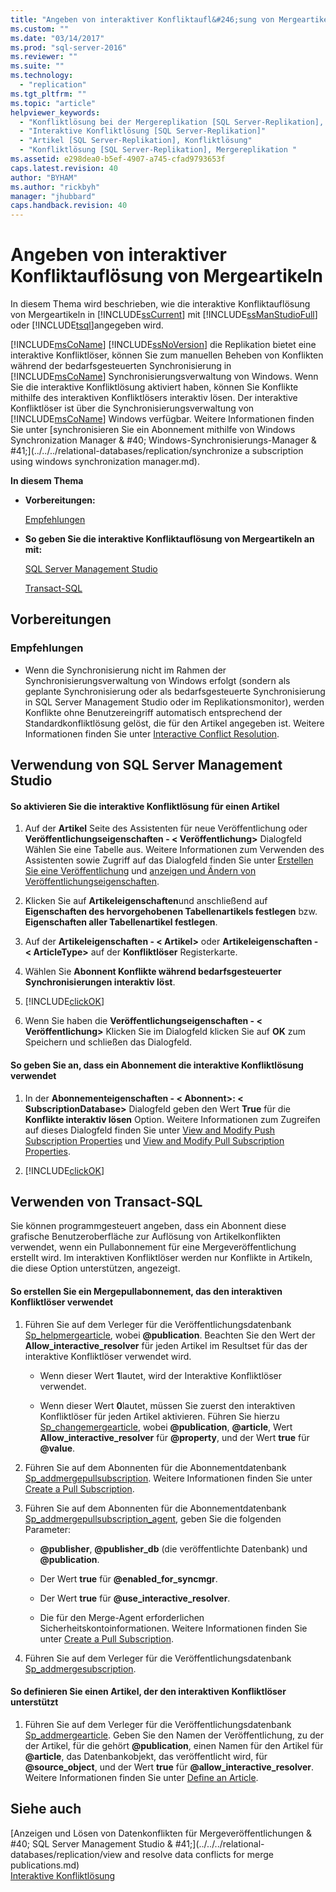 ```yaml
---
title: "Angeben von interaktiver Konfliktaufl&#246;sung von Mergeartikeln | Microsoft Docs"
ms.custom: ""
ms.date: "03/14/2017"
ms.prod: "sql-server-2016"
ms.reviewer: ""
ms.suite: ""
ms.technology: 
  - "replication"
ms.tgt_pltfrm: ""
ms.topic: "article"
helpviewer_keywords: 
  - "Konfliktlösung bei der Mergereplikation [SQL Server-Replikation], interaktive Konfliktlöser"
  - "Interaktive Konfliktlösung [SQL Server-Replikation]"
  - "Artikel [SQL Server-Replikation], Konfliktlösung"
  - "Konfliktlösung [SQL Server-Replikation], Mergereplikation "
ms.assetid: e298dea0-b5ef-4907-a745-cfad9793653f
caps.latest.revision: 40
author: "BYHAM"
ms.author: "rickbyh"
manager: "jhubbard"
caps.handback.revision: 40
---
```

# Angeben von interaktiver Konfliktaufl&#246;sung von Mergeartikeln
  In diesem Thema wird beschrieben, wie die interaktive Konfliktauflösung von Mergeartikeln in [!INCLUDE[ssCurrent](../../../includes/sscurrent-md.md)] mit [!INCLUDE[ssManStudioFull](../../../includes/ssmanstudiofull-md.md)] oder [!INCLUDE[tsql](../../../includes/tsql-md.md)]angegeben wird.  
  
 [!INCLUDE[msCoName](../../../includes/msconame-md.md)] [!INCLUDE[ssNoVersion](../../../includes/ssnoversion-md.md)] die Replikation bietet eine interaktive Konfliktlöser, können Sie zum manuellen Beheben von Konflikten während der bedarfsgesteuerten Synchronisierung in [!INCLUDE[msCoName](../../../includes/msconame-md.md)] Synchronisierungsverwaltung von Windows. Wenn Sie die interaktive Konfliktlösung aktiviert haben, können Sie Konflikte mithilfe des interaktiven Konfliktlösers interaktiv lösen. Der interaktive Konfliktlöser ist über die Synchronisierungsverwaltung von [!INCLUDE[msCoName](../../../includes/msconame-md.md)] Windows verfügbar. Weitere Informationen finden Sie unter [synchronisieren Sie ein Abonnement mithilfe von Windows Synchronization Manager & #40; Windows-Synchronisierungs-Manager & #41;](../../../relational-databases/replication/synchronize a subscription using windows synchronization manager.md).  
  
 **In diesem Thema**  
  
-   **Vorbereitungen:**  
  
     [Empfehlungen](#Recommendations)  
  
-   **So geben Sie die interaktive Konfliktauflösung von Mergeartikeln an mit:**  
  
     [SQL Server Management Studio](#SSMSProcedure)  
  
     [Transact-SQL](#TsqlProcedure)  
  
##  <a name="BeforeYouBegin"></a> Vorbereitungen  
  
###  <a name="Recommendations"></a> Empfehlungen  
  
-   Wenn die Synchronisierung nicht im Rahmen der Synchronisierungsverwaltung von Windows erfolgt (sondern als geplante Synchronisierung oder als bedarfsgesteuerte Synchronisierung in SQL Server Management Studio oder im Replikationsmonitor), werden Konflikte ohne Benutzereingriff automatisch entsprechend der Standardkonfliktlösung gelöst, die für den Artikel angegeben ist. Weitere Informationen finden Sie unter [Interactive Conflict Resolution](../../../relational-databases/replication/merge/interactive-conflict-resolution.md).  
  
##  <a name="SSMSProcedure"></a> Verwendung von SQL Server Management Studio  
  
#### So aktivieren Sie die interaktive Konfliktlösung für einen Artikel  
  
1.  Auf der **Artikel** Seite des Assistenten für neue Veröffentlichung oder **Veröffentlichungseigenschaften - \< Veröffentlichung>** Dialogfeld Wählen Sie eine Tabelle aus. Weitere Informationen zum Verwenden des Assistenten sowie Zugriff auf das Dialogfeld finden Sie unter [Erstellen Sie eine Veröffentlichung](../../../relational-databases/replication/publish/create-a-publication.md) und [anzeigen und Ändern von Veröffentlichungseigenschaften](../../../relational-databases/replication/publish/view-and-modify-publication-properties.md).  
  
2.  Klicken Sie auf **Artikeleigenschaften**und anschließend auf **Eigenschaften des hervorgehobenen Tabellenartikels festlegen** bzw. **Eigenschaften aller Tabellenartikel festlegen**.  
  
3.  Auf der **Artikeleigenschaften - \< Artikel>** oder **Artikeleigenschaften - \< ArticleType>** auf der **Konfliktlöser** Registerkarte.  
  
4.  Wählen Sie **Abonnent Konflikte während bedarfsgesteuerter Synchronisierungen interaktiv löst**.  
  
5.  [!INCLUDE[clickOK](../../../includes/clickok-md.md)]  
  
6.  Wenn Sie haben die **Veröffentlichungseigenschaften - \< Veröffentlichung>** Klicken Sie im Dialogfeld klicken Sie auf **OK** zum Speichern und schließen das Dialogfeld.  
  
#### So geben Sie an, dass ein Abonnement die interaktive Konfliktlösung verwendet  
  
1.  In der **Abonnementeigenschaften - \< Abonnent>: \< SubscriptionDatabase>** Dialogfeld geben den Wert **True** für die **Konflikte interaktiv lösen** Option. Weitere Informationen zum Zugreifen auf dieses Dialogfeld finden Sie unter [View and Modify Push Subscription Properties](../../../relational-databases/replication/view-and-modify-push-subscription-properties.md) und [View and Modify Pull Subscription Properties](../../../relational-databases/replication/view-and-modify-pull-subscription-properties.md).  
  
2.  [!INCLUDE[clickOK](../../../includes/clickok-md.md)]  
  
##  <a name="TsqlProcedure"></a> Verwenden von Transact-SQL  
 Sie können programmgesteuert angeben, dass ein Abonnent diese grafische Benutzeroberfläche zur Auflösung von Artikelkonflikten verwendet, wenn ein Pullabonnement für eine Mergeveröffentlichung erstellt wird. Im interaktiven Konfliktlöser werden nur Konflikte in Artikeln, die diese Option unterstützen, angezeigt.  
  
#### So erstellen Sie ein Mergepullabonnement, das den interaktiven Konfliktlöser verwendet  
  
1.  Führen Sie auf dem Verleger für die Veröffentlichungsdatenbank [Sp_helpmergearticle](../../../relational-databases/system-stored-procedures/sp-helpmergepublication-transact-sql.md), wobei **@publication**. Beachten Sie den Wert der **Allow_interactive_resolver** für jeden Artikel im Resultset für das der interaktive Konfliktlöser verwendet wird.  
  
    -   Wenn dieser Wert **1**lautet, wird der Interaktive Konfliktlöser verwendet.  
  
    -   Wenn dieser Wert **0**lautet, müssen Sie zuerst den interaktiven Konfliktlöser für jeden Artikel aktivieren. Führen Sie hierzu [Sp_changemergearticle](../../../relational-databases/system-stored-procedures/sp-changemergearticle-transact-sql.md), wobei **@publication**, **@article**, Wert **Allow_interactive_resolver** für **@property**, und der Wert **true** für **@value**.  
  
2.  Führen Sie auf dem Abonnenten für die Abonnementdatenbank [Sp_addmergepullsubscription](../../../relational-databases/system-stored-procedures/sp-addmergepullsubscription-transact-sql.md). Weitere Informationen finden Sie unter [Create a Pull Subscription](../../../relational-databases/replication/create-a-pull-subscription.md).  
  
3.  Führen Sie auf dem Abonnenten für die Abonnementdatenbank [Sp_addmergepullsubscription_agent](../../../relational-databases/system-stored-procedures/sp-addmergepullsubscription-agent-transact-sql.md), geben Sie die folgenden Parameter:  
  
    -   **@publisher**, **@publisher_db** (die veröffentlichte Datenbank) und **@publication**.  
  
    -   Der Wert **true** für **@enabled_for_syncmgr**.  
  
    -   Der Wert **true** für **@use_interactive_resolver**.  
  
    -   Die für den Merge-Agent erforderlichen Sicherheitskontoinformationen. Weitere Informationen finden Sie unter [Create a Pull Subscription](../../../relational-databases/replication/create-a-pull-subscription.md).  
  
4.  Führen Sie auf dem Verleger für die Veröffentlichungsdatenbank [Sp_addmergesubscription](../../../relational-databases/system-stored-procedures/sp-addmergesubscription-transact-sql.md).  
  
#### So definieren Sie einen Artikel, der den interaktiven Konfliktlöser unterstützt  
  
1.  Führen Sie auf dem Verleger für die Veröffentlichungsdatenbank [Sp_addmergearticle](../../../relational-databases/system-stored-procedures/sp-addmergearticle-transact-sql.md). Geben Sie den Namen der Veröffentlichung, zu der der Artikel, für die gehört **@publication**, einen Namen für den Artikel für **@article**, das Datenbankobjekt, das veröffentlicht wird, für **@source_object**, und der Wert **true** für **@allow_interactive_resolver**. Weitere Informationen finden Sie unter [Define an Article](../../../relational-databases/replication/publish/define-an-article.md).  
  
## Siehe auch  
 [Anzeigen und Lösen von Datenkonflikten für Mergeveröffentlichungen & #40; SQL Server Management Studio & #41;](../../../relational-databases/replication/view and resolve data conflicts for merge publications.md)   
 [Interaktive Konfliktlösung](../../../relational-databases/replication/merge/interactive-conflict-resolution.md)  
  
  